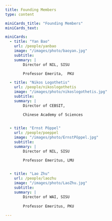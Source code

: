 ```yaml
---
title: Founding Members
type: content

miniCards_title: "Founding Members"
miniCards_text: 

miniCards:
  - title: "Yan Bao"
    url: /people/yanbao
    image: "/images/photo/baoyan.jpg"
    subtitle: 
    summary: | 
        Director of NIL, SISU

        Professor Emerita,  PKU

  - title: "Nikos Logothetis"
    url: /people/nikoslogothetis
    image: "/images/photo/nikoslogothetis.jpg"
    subtitle: 
    summary: | 
        Director of CEBSIT, 

        Chinese Academy of Sciences
        

  - title: "Ernst Pöppel"
    url: /people/poeppel
    image: "/images/photo/ErnstPöppel.jpg"
    subtitle: 
    summary: | 
        Director of NIL, SISU

        Professor Emeritus, LMU
        

  - title: "Lao Zhu"
    url: /people/laozhu
    image: "/images/photo/LaoZhu.jpg"
    subtitle: 
    summary: | 
        Director of WAI, SISU
        
        Professor Emeritus, PKU
        
---
```

